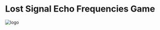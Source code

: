 # Lost Signal Echo Frequencies Game
![logo](https://github.com/KiberPhantom/Lost-Signal-Echo-Frequencies-Game/assets/100571463/88a48b65-1a78-40e1-a9bd-aa4e94efff0c)
